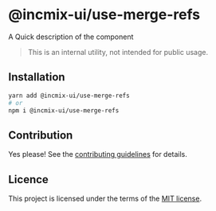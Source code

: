 # @incmix-ui/use-merge-refs

A Quick description of the component

> This is an internal utility, not intended for public usage.

## Installation

```sh
yarn add @incmix-ui/use-merge-refs
# or
npm i @incmix-ui/use-merge-refs
```

## Contribution

Yes please! See the
[contributing guidelines](https://github.com/chakra-ui/chakra-ui/blob/master/CONTRIBUTING.md)
for details.

## Licence

This project is licensed under the terms of the
[MIT license](https://github.com/chakra-ui/chakra-ui/blob/master/LICENSE).
